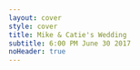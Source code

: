 ```yaml
---
layout: cover
style: cover
title: Mike & Catie's Wedding
subtitle: 6:00 PM June 30 2017
noHeader: true
---
```


